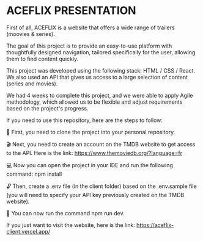 # ACEFLIX PRESENTATION

First of all, ACEFLIX is a website that offers a wide range of trailers (moovies & series).

The goal of this project is to provide an easy-to-use platform with thoughtfully designed navigation, tailored specifically for the user, allowing them to find content quickly.

This project was developed using the following stack: HTML / CSS / React.
We also used an API that gives us access to a large selection of content (series and movies).

We had 4 weeks to complete this project, and we were able to apply Agile methodology, which allowed us to be flexible and adjust requirements based on the project's progress.

If you need to use this repository, here are the steps to follow:

📁 First, you need to clone the project into your personal repository.

🎬 Next, you need to create an account on the TMDB website to get access to the API. Here is the link: https://www.themoviedb.org/?language=fr

💻 Now you can open the project in your IDE and run the following command: npm install

🔓 Then, create a .env file (in the client folder) based on the .env.sample file (you will need to specify your API key previously created on the TMDB website).

🎉 You can now run the command npm run dev.

If you just want to visit the website, here is the link: https://aceflix-client.vercel.app/






